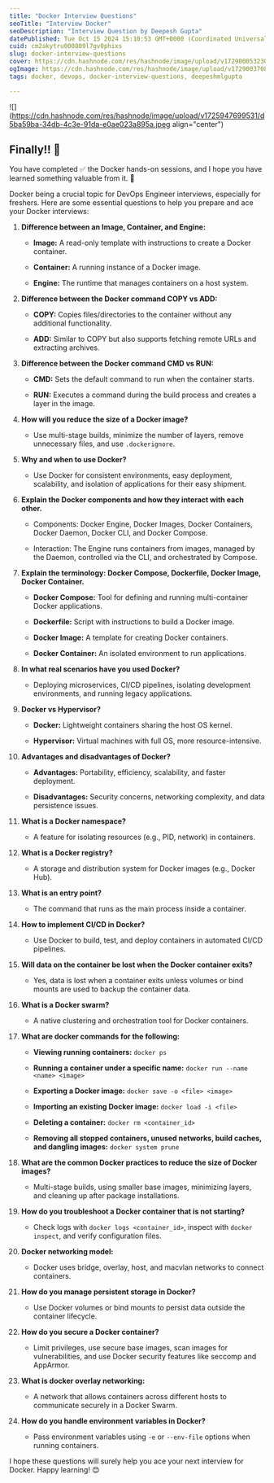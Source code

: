 ```yaml
---
title: "Docker Interview Questions"
seoTitle: "Interview Docker"
seoDescription: "Interview Question by Deepesh Gupta"
datePublished: Tue Oct 15 2024 15:10:53 GMT+0000 (Coordinated Universal Time)
cuid: cm2akytru000809l7gv0phixs
slug: docker-interview-questions
cover: https://cdn.hashnode.com/res/hashnode/image/upload/v1729000532303/7c2c9ce9-9c89-475b-a98f-3050adeb5b99.png
ogImage: https://cdn.hashnode.com/res/hashnode/image/upload/v1729003708228/fb4a2958-0979-44c6-9015-25c8955406c8.png
tags: docker, devops, docker-interview-questions, deepeshmlgupta

---
```


![](https://cdn.hashnode.com/res/hashnode/image/upload/v1725947699531/d5ba59ba-34db-4c3e-91da-e0ae023a895a.jpeg align="center")

## **Finally!! 🎉**

You have completed ✅ the Docker hands-on sessions, and I hope you have learned something valuable from it. 🙌

Docker being a crucial topic for DevOps Engineer interviews, especially for freshers. Here are some essential questions to help you prepare and ace your Docker interviews:

1. **Difference between an Image, Container, and Engine:**
    
    * **Image:** A read-only template with instructions to create a Docker container.
        
    * **Container:** A running instance of a Docker image.
        
    * **Engine:** The runtime that manages containers on a host system.
        
2. **Difference between the Docker command COPY vs ADD:**
    
    * **COPY:** Copies files/directories to the container without any additional functionality.
        
    * **ADD:** Similar to COPY but also supports fetching remote URLs and extracting archives.
        
3. **Difference between the Docker command CMD vs RUN:**
    
    * **CMD:** Sets the default command to run when the container starts.
        
    * **RUN:** Executes a command during the build process and creates a layer in the image.
        
4. **How will you reduce the size of a Docker image?**
    
    * Use multi-stage builds, minimize the number of layers, remove unnecessary files, and use `.dockerignore`.
        
5. **Why and when to use Docker?**
    
    * Use Docker for consistent environments, easy deployment, scalability, and isolation of applications for their easy shipment.
        
6. **Explain the Docker components and how they interact with each other.**
    
    * Components: Docker Engine, Docker Images, Docker Containers, Docker Daemon, Docker CLI, and Docker Compose.
        
    * Interaction: The Engine runs containers from images, managed by the Daemon, controlled via the CLI, and orchestrated by Compose.
        
7. **Explain the terminology: Docker Compose, Dockerfile, Docker Image, Docker Container.**
    
    * **Docker Compose:** Tool for defining and running multi-container Docker applications.
        
    * **Dockerfile:** Script with instructions to build a Docker image.
        
    * **Docker Image:** A template for creating Docker containers.
        
    * **Docker Container:** An isolated environment to run applications.
        
8. **In what real scenarios have you used Docker?**
    
    * Deploying microservices, CI/CD pipelines, isolating development environments, and running legacy applications.
        
9. **Docker vs Hypervisor?**
    
    * **Docker:** Lightweight containers sharing the host OS kernel.
        
    * **Hypervisor:** Virtual machines with full OS, more resource-intensive.
        
10. **Advantages and disadvantages of Docker?**
    
    * **Advantages:** Portability, efficiency, scalability, and faster deployment.
        
    * **Disadvantages:** Security concerns, networking complexity, and data persistence issues.
        
11. **What is a Docker namespace?**
    
    * A feature for isolating resources (e.g., PID, network) in containers.
        
12. **What is a Docker registry?**
    
    * A storage and distribution system for Docker images (e.g., Docker Hub).
        
13. **What is an entry point?**
    
    * The command that runs as the main process inside a container.
        
14. **How to implement CI/CD in Docker?**
    
    * Use Docker to build, test, and deploy containers in automated CI/CD pipelines.
        
15. **Will data on the container be lost when the Docker container exits?**
    
    * Yes, data is lost when a container exits unless volumes or bind mounts are used to backup the container data.
        
16. **What is a Docker swarm?**
    
    * A native clustering and orchestration tool for Docker containers.
        
17. **What are docker commands for the following:**
    
    * **Viewing running containers:** `docker ps`
        
    * **Running a container under a specific name:** `docker run --name <name> <image>`
        
    * **Exporting a Docker image:** `docker save -o <file> <image>`
        
    * **Importing an existing Docker image:** `docker load -i <file>`
        
    * **Deleting a container:** `docker rm <container_id>`
        
    * **Removing all stopped containers, unused networks, build caches, and dangling images:** `docker system prune`
        
18. **What are the common Docker practices to reduce the size of Docker images?**
    
    * Multi-stage builds, using smaller base images, minimizing layers, and cleaning up after package installations.
        
19. **How do you troubleshoot a Docker container that is not starting?**
    
    * Check logs with `docker logs <container_id>`, inspect with `docker inspect`, and verify configuration files.
        
20. **Docker networking model:**
    
    * Docker uses bridge, overlay, host, and macvlan networks to connect containers.
        
21. **How do you manage persistent storage in Docker?**
    
    * Use Docker volumes or bind mounts to persist data outside the container lifecycle.
        
22. **How do you secure a Docker container?**
    
    * Limit privileges, use secure base images, scan images for vulnerabilities, and use Docker security features like seccomp and AppArmor.
        
23. **What is docker overlay networking:**
    
    * A network that allows containers across different hosts to communicate securely in a Docker Swarm.
        
24. **How do you handle environment variables in Docker?**
    
    * Pass environment variables using `-e` or `--env-file` options when running containers.
        

I hope these questions will surely help you ace your next interview for Docker. Happy learning! 😊